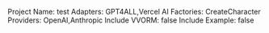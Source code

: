 Project Name: test
Adapters: GPT4ALL,Vercel AI
Factories: CreateCharacter
Providers: OpenAI,Anthropic
Include VVORM: false
Include Example: false